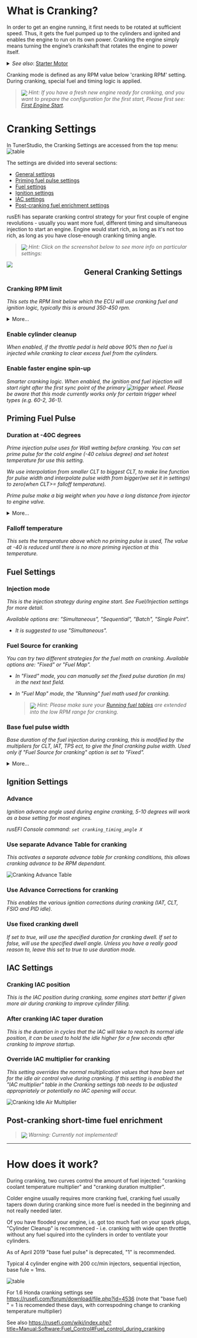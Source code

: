 <link href="rusefi.css" rel="stylesheet"></link>

# What is Cranking?

In order to get an engine running, it first needs to be rotated at sufficient speed. Thus, it gets the fuel pumped up to the cylinders and ignited and enables the engine to run on its own power. Cranking the engine simply means turning the engine’s crankshaft that rotates the engine to power itself.


<details><summary><i>See also</i>: <u>Starter Motor</u></summary>

<table><tr><td>

![Starter](https://upload.wikimedia.org/wikipedia/commons/thumb/8/83/Automobile_starter.JPG/270px-Automobile_starter.JPG)
</td><td> The electric starter motor or cranking motor is the most common type used on gasoline engines and small diesel engines. 

You can control the starter using several rusEFI firmware features:
* [Start-Stop Button Control](Start_Stop_Button)
* [Starter Disable Relay Control](Starter_Block_Relay)

</td></tr></table>

</details>

Cranking mode is defined as any RPM value below 'cranking RPM' setting. During cranking, special fuel and timing logic is applied. 

> <img src="FAQ/icons/hint.png" style="vertical-align:middle"> *Hint: If you have a fresh new engine ready for cranking, and you want to prepare the configuration for the first start, Please first see: [First Engine Start](First_engine_start).*


# Cranking Settings

In TunerStudio, the Cranking Settings are accessed from the top menu:
![table](FAQ/cranking/menu.png)

The settings are divided into several sections:
* [General settings](#general-cranking-settings)
* [Priming fuel pulse settings](#priming-fuel-pulse)
* [Fuel settings](#fuel-settings)
* [Ignition settings](#ignition-settings)
* [IAC settings](#iac-settings)
* [Post-cranking fuel enrichment settings](#post-cranking-short-time-fuel-enrichment)

rusEfi has separate cranking control strategy for your first couple of engine revolutions - usually you want more fuel, different timing and simultaneous injection to start an engine. Engine would start rich, as long as it's not too rich, as long as you have close-enough cranking timing angle. 

> <img src="FAQ/icons/hint.png" style="vertical-align:middle"> *Hint: Click on the screenshot below to see more info on particular settings:*
<div style="position: relative; float: left; width: 40%; margin-right: 10px; z-index: 1">
  <img src="FAQ/cranking/settings.png">
  <a style="position: absolute; top: 8.5%; height: 3.5%; left: 0; width: 100%;" href="#cranking-rpm-limit" title="Cranking RPM limit"></a>
  <a style="position: absolute; top: 12%; height: 3.5%; left: 0; width: 100%;" href="#enable-cylinder-cleanup" title="Enable cylinder cleanup"></a>
  <a style="position: absolute; top: 17%; height: 3.5%; left: 0; width: 100%;" href="#enable-faster-engine-spin-up" title="Enable faster engine spin-up"></a>
  <a style="position: absolute; top: 22.5%; height: 3.5%; left: 0; width: 100%;" href="#duration-at--40c-degrees" title="Duration at -40C degrees"></a>
  <a style="position: absolute; top: 26%; height: 3.5%; left: 0; width: 100%;" href="#falloff-temperature" title="Falloff temperature"></a>
  <a style="position: absolute; top: 32%; height: 3.5%; left: 0; width: 100%;" href="#injection-mode" title="Injectiton mode"></a>
  <a style="position: absolute; top: 37%; height: 3.5%; left: 0; width: 100%;" href="#fuel-source-for-cranking" title="Fuel Source For Cranking"></a>
  <a style="position: absolute; top: 40.5%; height: 3.5%; left: 0; width: 100%;" href="#base-fuel-pulse-width" title="Base Fuel Pulse Width"></a>
  <a style="position: absolute; top: 46.5%; height: 3.5%; left: 0; width: 100%;" href="#advance" title="Advance"></a>
  <a style="position: absolute; top: 50%; height: 3.5%; left: 0; width: 100%;" href="#use-separate-advance-table-for-cranking" title="Use separate Advance Table for cranking"></a>
  <a style="position: absolute; top: 53%; height: 3.5%; left: 0; width: 100%;" href="#use-advance-corrections-for-cranking" title="Use Advance Corrections for cranking"></a>
  <a style="position: absolute; top: 56%; height: 9%; left: 0; width: 100%;" href="#use-fixed-cranking-dwell" title="Use fixed cranking dwell"></a>
  <a style="position: absolute; top: 68%; height: 3%; left: 0; width: 100%;" href="#cranking-iac-position" title="Cranking IAC position"></a>
  <a style="position: absolute; top: 71%; height: 3%; left: 0; width: 100%;" href="#after-cranking-iac-taper-duration" title="After cranking IAC taper duration"></a>  
  <a style="position: absolute; top: 74%; height: 3%; left: 0; width: 100%;" href="#override-iac-multiplier-for-cranking" title="Override IAC multiplier for cranking"></a>  
  <a style="position: absolute; top: 80%; height: 6%; left: 0; width: 100%;" href="#post-cranking-short-time-fuel-enrichment" title="Post-cranking short-time fuel enrichment"></a>  
</div>

## General Cranking Settings
### Cranking RPM limit
*This sets the RPM limit below which the ECU will use cranking fuel and ignition logic, typically this is around 350-450 rpm.* <details><summary>More...</summary>
In rusEFI Console, you can use command ```set cranking_rpm X``` to change this value.</details>

### Enable cylinder cleanup
*When enabled, if the throttle pedal is held above 90% then no fuel is injected while cranking to clear excess fuel from the cylinders.*

### Enable faster engine spin-up
*Smarter cranking logic. When enabled, the ignition and fuel injection will start right after the first sync point of the primary ![trigger wheel](Trigger_Wheel).*
*Please be aware that this mode currently works only for certain trigger wheel types (e.g. 60-2, 36-1).*


## Priming Fuel Pulse
### Duration at -40C degrees
*Prime injection pulse uses for Wall wetting before cranking. You can set prime pulse for the cold engine (-40 celsius degree) and set hotest temperature for use this setting.*

*We use interpolation from smaller CLT to biggest CLT, to make line function for pulse width and interpolate pulse width from bigger(we set it in settings) to zero(when CLT>= falloff temperature).*

*Prime pulse make a big weight when you have a long distance from injector to engine valve.*
<details><summary>More...</summary>

See also isFasterEngineSpinUpEnabled

rusEFI Console command:
```set cranking_priming_pulse X```

</details>

### Falloff temperature

*This sets the temperature above which no priming pulse is used, The value at -40 is reduced until there is no more priming injection at this temperature.*

## Fuel Settings
### Injection mode
*This is the injection strategy during engine start. See Fuel/Injection settings for more detail.*

*Available options are: "Simultaneous", "Sequential", "Batch", "Single Point".*

* *It is suggested to use "Simultaneous".*

### Fuel Source for cranking

*You can try two different strategies for the fuel math on cranking.*
*Available options are: "Fixed" or "Fuel Map".*

* *In "Fixed" mode, you can manually set the fixed pulse duration (in ms) in the next text field.*

* *In "Fuel Map" mode, the "Running" fuel math used for cranking.*
    > <img src="FAQ/icons/hint.png" style="vertical-align:middle"> *Hint: Please make sure your [Running fuel tables](Running) are extended into the low RPM range for cranking.*

### Base fuel pulse width

*Base duration of the fuel injection during cranking, this is modified by the multipliers for CLT, IAT, TPS ect, to give the final cranking pulse width. Used only if "Fuel Source for cranking" option is set to "Fixed".*

<details><summary>More...</summary>

To adjust cranking fuel, use ```set cranking_fuel XXX``` command, where XXX is number of total fuel squirt duration in milliseconds. See also http://rusefi.com/wiki/index.php?title=Manual:Software:dev_console_commands#Fuel_Control

</details>

## Ignition Settings
### Advance
*Ignition advance angle used during engine cranking, 5-10 degrees will work as a base setting for most engines.*

*rusEFI Console command:
```set cranking_timing_angle X```*

### Use separate Advance Table for cranking

*This activates a separate advance table for cranking conditions, this allows cranking advance to be RPM dependant.*

![Cranking Advance Table](FAQ/cranking/separate_advance_table.png)

### Use Advance Corrections for cranking

*This enables the various ignition corrections during cranking (IAT, CLT, FSIO and PID idle).*

### Use fixed cranking dwell

*If set to true, will use the specified duration for cranking dwell. If set to false, will use the specified dwell angle. Unless you have a really good reason to, leave this set to true to use duration mode.*


## IAC Settings
### Cranking IAC position
*This is the IAC position during cranking, some engines start better if given more air during cranking to improve cylinder filling.*

### After cranking IAC taper duration
*This is the duration in cycles that the IAC will take to reach its normal idle position, it can be used to hold the idle higher for a few seconds after cranking to improve startup.*

### Override IAC multiplier for cranking
*This setting overrides the normal multiplication values that have been set for the idle air control valve during cranking. If this setting is enabled the "IAC multiplier" table in the Cranking settings tab needs to be adjusted appropriately or potentially no IAC opening will occur.*

![Cranking Idle Air Multiplier](FAQ/cranking/cranking-idle-air-multiplier.png)

## Post-cranking short-time fuel enrichment

> <img src="FAQ/icons/warning.png" style="vertical-align:middle"> *Warning: Currently not implemented!*

---

# How does it work?
During cranking, two curves control the amount of fuel injected:
"cranking coolant temperature multiplier" and "cranking duration multiplier".
  
Colder engine usually requires more cranking fuel, cranking fuel usually tapers down during cranking since more fuel is needed in the beginning and not really needed later.

Of you have flooded your engine, i.e. got too much fuel on your spark plugs, "Cylinder Cleanup" is recommenced - i.e. cranking with wide open throttle without any fuel squired into the cylinders
in order to ventilate your cylinders.

As of April 2019 "base fuel pulse" is deprecated, "1" is recommended.



Typical 4 cylinder engine with 200 cc/min injectors, sequential injection, base fule = 1ms.

![table](FAQ/cranking_4cylinder.png)

For 1.6 Honda cranking settings see https://rusefi.com/forum/download/file.php?id=4536 (note that "base fuel)
" = 1 is recomended these days, with correspodning change to cranking temperature multiplier) 



See also https://rusefi.com/wiki/index.php?title=Manual:Software:Fuel_Control#Fuel_control_during_cranking
